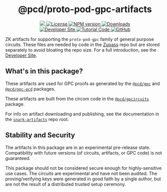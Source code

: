 <p align="center">
    <h1 align="center">
        @pcd/proto-pod-gpc-artifacts
    </h1>
</p>

<p align="center">
    <a href="https://github.com/proofcarryingdata">
        <img src="https://img.shields.io/badge/project-PCD-blue.svg?style=flat-square">
    </a>
    <a href="https://github.com/proofcarryingdata/snark-artifacts/blob/main/packages/proto-pod-gpc/LICENSE">
        <img alt="License" src="https://img.shields.io/badge/license-GPL--3.0-green.svg?style=flat-square">
    </a>
    <a href="https://www.npmjs.com/package/@pcd/proto-pod-gpc-artifacts">
        <img alt="NPM version" src="https://img.shields.io/npm/v/@pcd/proto-pod-gpc-artifacts?style=flat-square" />
    </a>
    <a href="https://npmjs.org/package/@pcd/proto-pod-gpc-artifacts">
        <img alt="Downloads" src="https://img.shields.io/npm/dm/@pcd/proto-pod-gpc-artifacts.svg?style=flat-square" />
    </a>
<br>
    <a href="https://zupass.org/pod-developers">
        <img alt="Developer Site" src="https://img.shields.io/badge/Developer_Site-green.svg?style=flat-square">
    </a>
    <a href="https://github.com/proofcarryingdata/zupass/blob/main/examples/pod-gpc-example/src/gpcExample.ts#L155">
        <img alt="Tutorial Code" src="https://img.shields.io/badge/Tutorial_Code-blue.svg?style=flat-square">
    </a>
    <a href="https://github.com/proofcarryingdata/snark-artifacts/tree/pre-release/packages/proto-pod-gpc">
        <img alt="GitHub" src="https://img.shields.io/badge/GitHub-grey.svg?style=flat-square">
    </a>
</p>

ZK artifacts for supporting the `proto-pod-gpc` family of general purpose
circuits.  These files are needed by code in the
[Zupass](https://github.com/proofcarryingdata/zupass)
repo but are stored separately to avoid bloating the repo size.  For a full
introduction, see the [Developer Site](https://zupass.org/pod-developers).

## What's in this package?

These artifacts are used for GPC proofs as generated by the
[`@pcd/gpc`](https://github.com/proofcarryingdata/zupass/tree/main/packages/lib/gpc)
and [`@pcd/gpc-pcd`](https://github.com/proofcarryingdata/zupass/tree/main/packages/pcd/gpc-pcd)
packages.

These artifacts are built from the circom code in the
[`@pcd/gpcircuits`](https://github.com/proofcarryingdata/zupass/tree/main/packages/lib/gpcircuits) package.

For info on artifact downloading and publishing, see the documentation in the
[`snark-artifacts`](https://github.com/proofcarryingdata/snark-artifacts) repo
root.

## Stability and Security

The artifacts in this package are in an experimental pre-release state.
Compatibility with future versions (of circuits, artifacts, or GPC code) is
not guaranteed.

This package should not be considered secure enough for highly-sensitive
use cases.  The circuits are experimental and have not been audited.  The
proving/verifying keys were generated in good faith by a single author, but
are not the result of a distributed trusted setup ceremony.
